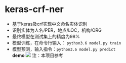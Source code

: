 # keras-crf-ner
- 基于keras及crf实现中文命名实体识别
- 识别实体为人名/PER，地点/LOC，机构/ORG
- 最终模型在测试集上的精度为98%
- 模型训练，在命令行输入： `python3.6 model.py train`
- 模型预测，输入指令：`python3.6 model.py predict`  
**demo**
![](https://github.com/Super-Louis/keras-crf-ner/raw/master/img/demo.png)
注：本项目参考
